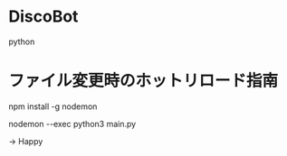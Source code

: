 # DiscoBot

python

# ファイル変更時のホットリロード指南

npm install -g nodemon

nodemon --exec python3 main.py

-> Happy
